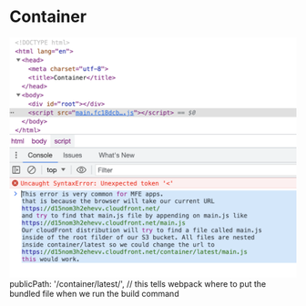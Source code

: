 # Container

![common errors with mfe apps](../assets/common-error.png)
publicPath: '/container/latest/', // this tells webpack where to put the bundled file when we run the build command
